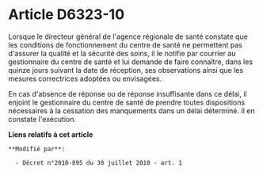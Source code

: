 # Article D6323-10

Lorsque le directeur général de l'agence régionale de santé constate que les conditions de fonctionnement du centre de santé
ne permettent pas d'assurer la qualité et la sécurité des soins, il le notifie par courrier au gestionnaire du centre de
santé et lui demande de faire connaître, dans les quinze jours suivant la date de réception, ses observations ainsi que les
mesures correctrices adoptées ou envisagées. 

En cas d'absence de réponse ou de réponse insuffisante dans ce délai, il enjoint le gestionnaire du centre de santé de
prendre toutes dispositions nécessaires à la cessation des manquements dans un délai déterminé. Il en constate l'exécution.

**Liens relatifs à cet article**

	**Modifié par**:

	  - Décret n°2010-895 du 30 juillet 2010 - art. 1
